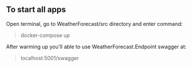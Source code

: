 ## To start all apps
Open terminal, go to WeatherForecast/src directory and enter command:
>docker-compose up

After warming up you'll able to use WeatherForecast.Endpoint swagger at:
>localhost:5001/swagger
